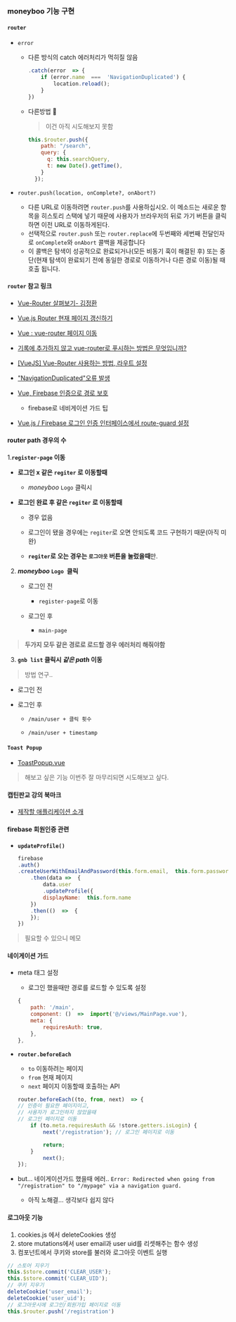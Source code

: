 ### moneyboo 기능 구현
#### ```router```
- ```error```
	- 다른 방식의 catch 에러처리가 먹히질 않음
		```js
		.catch(error  => {
			if (error.name  ===  'NavigationDuplicated') {
				location.reload();
			}
		})
		```
	- 다른방법 📌
		> 이건 아직 시도해보지 못함
		```js
		this.$router.push({
		    path: "/search",
		    query: {
		      q: this.searchQuery,
		      t: new Date().getTime(),
		    }
		  });
		```

- `router.push(location, onComplete?, onAbort?)`

	- 다른 URL로 이동하려면  `router.push`를 사용하십시오. 이 메소드는 새로운 항목을 히스토리 스택에 넣기 때문에 사용자가 브라우저의 뒤로 가기 버튼을 클릭하면 이전 URL로 이동하게된다.
	- 선택적으로 `router.push` 또는 `router.replace`에 두번째와 세번째 전달인자로 `onComplete`와 `onAbort` 콜백을 제공합니다
	- 이 콜백은 탐색이 성공적으로 완료되거나(모든 비동기 훅이 해결된 후) 또는 중단(현재 탐색이 완료되기 전에 동일한 경로로 이동하거나 다른 경로 이동)될 때 호출 됩니다.



#### ```router``` 참고 링크
- [Vue-Router 살펴보기- 김정환](http://jeonghwan-kim.github.io/2018/04/07/vue-router.html)
- [Vue.js Router 현재 페이지 갱신하기](https://pilot376.tistory.com/58)
- [Vue : vue-router 페이지 이동](http://blog.naver.com/PostView.nhn?blogId=psj9102&logNo=221430447361&parentCategoryNo=&categoryNo=65&viewDate=&isShowPopularPosts=true&from=search)
- [기록에 추가하지 않고 vue-router로 푸시하는 방법은 무엇입니까?](https://qastack.kr/programming/58201173/how-to-push-to-vue-router-without-adding-to-history)
- [[VueJS] Vue-Router 사용하는 방법, 라우트 설정](https://webisfree.com/2019-03-25/[vuejs]-vue-router-%EC%82%AC%EC%9A%A9%ED%95%98%EB%8A%94-%EB%B0%A9%EB%B2%95-%EB%9D%BC%EC%9A%B0%ED%8A%B8-%EC%84%A4%EC%A0%95)
- ["NavigationDuplicated"오류 발생](https://github.com/vuejs/vue-router/issues/2872)
- [Vue, Firebase 인증으로 경로 보호](https://dev.to/gautemeekolsen/vue-guard-routes-with-firebase-authentication-f4l)

	- firebase로 네비게이션 가드 팁

- [Vue.js / Firebase 로그인 인증 인터페이스에서 route-guard 설정](https://stackoverflow.com/questions/56283230/setting-up-route-guard-in-vue-js-firebase-login-authentication-interface)





#### router path 경우의 수
1.**```register-page``` 이동**

- **로그인 x 같은 ```regiter``` 로 이동할때**

	- *moneyboo* ```Logo``` 클릭시
- **로그인 완료 후 같은 ```regiter``` 로 이동할때**
	- 경우 없음 

	- 로그인이 됐을 경우에는 ```regiter```로 오면 안되도록 코드 구현하기 때문(아직 미완)

	- **```regiter```로 오는 경우는 ```로그아웃``` 버튼을 눌렀을때**만.
2. ***moneyboo* ```Logo ```클릭**
	- 로그인 전

		- ```register-page```로 이동	
	
	- 로그인 후
		- ```main-page```

> **두가지 모두 같은 경로로 로드할 경우 에러처리 해줘야함**

3. **```gnb list``` 클릭시 *같은  path* 이동**
> 방법 연구..
- 로그인 전

- 로그인 후
	- ```/main/user + 클릭 횟수```

	- ```/main/user + timestamp```


#### ```Toast Popup```
- [ToastPopup.vue](https://github.com/leemyungju9347/vue-til/blob/complete/src/components/common/ToastPopup.vue)
> 해보고 싶은 기능 이번주 잘 마무리되면 시도해보고 싶다. 

#### 캡틴판교 강의 북마크
- [제작할 애플리케이션 소개](https://www.inflearn.com/course/vue-js-%EB%81%9D%EB%82%B4%EA%B8%B0-%EC%BA%A1%ED%8B%B4%ED%8C%90%EA%B5%90/lecture/32010?tab=curriculum)





#### firebase 회원인증 관련
- **```updateProfile()```**
	```js
	firebase 
	.auth()  
	.createUserWithEmailAndPassword(this.form.email,  this.form.password)  
		.then(data =>  { 
			data.user 
			.updateProfile({ 
			displayName:  this.form.name 
		})  
		.then(()  =>  {
		});  
	})
	```
> 필요할 수 있으니 메모


#### 네이게이션 가드
- meta 태그 설정
	- 로그인 했을때만 경로를 로드할 수 있도록 설정
	
	```js
	{
		path: '/main',
		component: ()  =>  import('@/views/MainPage.vue'),
		meta: {
			requiresAuth: true,
		},
	},
	```
- **```router.beforeEach```**
	- ```to``` 이동하려는 페이지
	- ```from``` 현재 페이지
	- ```next``` 페이지 이동할때 호출하는 API
	
	```js
	router.beforeEach((to, from, next)  => {
	// 인증이 필요한 페이지이고,
	// 사용자가 로그인하지 않았을때
	// 로그인 페이지로 이동
		if (to.meta.requiresAuth && !store.getters.isLogin) {
			next('/registration'); // 로그인 페이지로 이동

			return;
		}
			next();
	});
	```

- but... 네이게이션가드 했을때 에러..
```Error: Redirected when going from "/registration" to "/mypage" via a navigation guard.```
	- 아직 노해결... 생각보다 쉽지 않다


#### 로그아웃 기능
1. cookies.js 에서 deleteCookies 생성
2.  store mutations에서 user email과 user uid를 리셋해주는 함수 생성
3. 컴포넌트에서 쿠키와 store를 불러와 로그아웃 이벤트 실행
```js
// 스토어 지우기
this.$store.commit('CLEAR_USER');
this.$store.commit('CLEAR_UID');
// 쿠키 지우기
deleteCookie('user_email');
deleteCookie('user_uid');
// 로그아웃시에 로그인/회원가입 페이지로 이동
this.$router.push('/registration')
```

